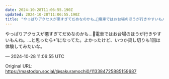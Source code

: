 ```yaml
---
date: 2024-10-28T11:06:55.190Z
updated: 2024-10-28T11:06:55.190Z
title: "やっぱりアクセスが悪すぎてだめなのかも…🥲電車ではお台場のほうが行きやすいもんね[...]"
---
```


<p>やっぱりアクセスが悪すぎてだめなのかも…🥲電車ではお台場のほうが行きやすいもんね。…と思ったら+1になってた。よかったけど、いつか貸し切りも1回は体験してみたいな。</p>

&mdash; 2024-10-28 11:06:55 UTC

Original URL: https://mastodon.social/@sakuramochi0/113384725885159687
